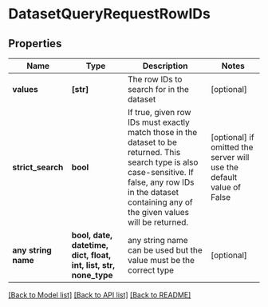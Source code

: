 # DatasetQueryRequestRowIDs


## Properties
Name | Type | Description | Notes
------------ | ------------- | ------------- | -------------
**values** | **[str]** | The row IDs to search for in the dataset | [optional] 
**strict_search** | **bool** | If true, given row IDs must exactly match those in the dataset to be returned. This search type is also case-sensitive. If false, any row IDs in the dataset containing any of the given values will be returned. | [optional]  if omitted the server will use the default value of False
**any string name** | **bool, date, datetime, dict, float, int, list, str, none_type** | any string name can be used but the value must be the correct type | [optional]

[[Back to Model list]](../README.md#documentation-for-models) [[Back to API list]](../README.md#documentation-for-api-endpoints) [[Back to README]](../README.md)


